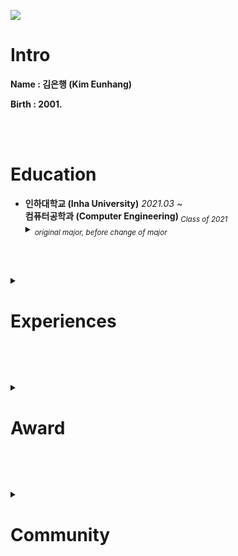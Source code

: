 <!-- <a href="연결 링크"><img src="https://img.shields.io/badge/브랜드 이름-색상 코드?style=flat-square&logo=브랜드이름&logoColor=white"/></a> -->
<!-- https://simpleicons.org/ -->

<!--
<a href="https://labs.openai.com/s/9YrLTClNHE3tzsuqHPAr8TU3">
  <img src="/profile_img.png" align="right" width="50%"
     alt="a photo of a yellow cat from behind in front of computer, coding">
</a>
-->

<!-- 
<a href="mailto:kimeunhang@inha.edu" target="3776AB"><img src="https://img.shields.io/badge/Gmail-EA4335?style=flat-square&logo=Gmail&logoColor=white"/></a>
-->
<a href="https://kr.linkedin.com/in/%EC%9D%80%ED%96%89-%EA%B9%80-442362214?trk=public_profile_browsemap" target="3776AB"><img src="https://img.shields.io/badge/LinkedIn-0A66C2?style=flat-square&logo=LinkedIn&logoColor=white"/></a>
<!--
<a href="https://kimbank.github.io"><img src="https://img.shields.io/badge/GitHub Pages-222222?style=flat-square&logo=GitHub Pages&logoColor=white"/></a>
-->
<!--
<a href="https://kimbank.tistory.com/"><img src="https://img.shields.io/badge/Tistory-000000?style=flat-square&logo=Tistory&logoColor=white"/></a>
-->

<h1 class="--INTRODUCE--">
  Intro
</h1>

<strong>Name : 김은행 (Kim Eunhang)</strong>

<strong>Birth : 2001.</strong>


<br><br>



<h1 class="--EDUCATION--">
  Education
</h1>
<ul>
  <li>
    <strong>인하대학교 (Inha University)</strong>
    <i>2021.03 ~ </i><br>
    <strong>컴퓨터공학과 (Computer Engineering) </strong><i><sub>Class of 2021</sub></i><br>
    <details>
      <summary><i><sub>original major, before change of major</sub></i></summary>
      <sub><i>2021.03 ~ 2022.03</i><br>
      경제학과 (Economics)<br></sub>
    </details>
  </li>
</ul>


<br><br>
<!-- ⬤◯ -->
<!--
<h1 class="--SKILLS--">
  Skills
</h1>
<table>
  <tr>
    <td>
      <ul>
        <h2>AI</h2>
        <li>
          <h4>Python</h4>
          ⬤◯◯◯◯ [1/5]<br><br>
        </li>
        <li>
          <h4>Tensorflow</h4>
          ⬤◯◯◯◯ [1/5]<br><br>
        </li>
        <img src="/bumper.png" width="100%"/>
      </ul>
    </td>
    <td>
      <ul>
        <h2>BE</h2>
        <li>
          <h4>MySQL</h4>
          ⬤◯◯◯◯ [1/5]<br><br>
        </li>
        <li>
          <h4>Spring (Java)</h4>
          ⬤◯◯◯◯ [1/5]<br><br>
        </li>
        <img src="/bumper.png" width="100%"/>
      </ul>
    </td>
    <td>
      <ul>
        <h2>Collab</h2>
        <li>
          <h4>Git</h4>
          ⬤⬤⬤⬤◯ [4/5]<br><br>
        </li>
        <dd>
          <h4>&nbsp</h4>
          &nbsp<br><br>
        </dd>
        <img src="/bumper.png" width="100%"/>
      </ul>
    </td>
  </tr>
</table>


<br><br> -->


<details class="--EXPERIENCES--">
  <summary><h1>Experiences</h1></summary>
  <ul>
    <li>
      <h3>인하대학교 분산 네트워크 시스템 연구실 (Inha University - Distributed Network System Lab.)</h3>
      <i>2024.04 ~ </i><br>
      <strong>학부연구생 인턴쉽 (Undergraduate Student Researcher · Internship)</strong><br>
      <a href="https://dnslab-inha.github.io/">dnslab-inha.github.io ⇗</a><br><br>
      <code>#Intern</code> <code>#Computer Network</code><br>
    </li>
    <li>
      <h3>인하대학교 감성인공지능 연구실 (Inha University - Affective AI Lab.)</h3>
      <i>2022.06 ~ 2023.02</i><br>
      <strong>학부연구생 인턴쉽 (Undergraduate Student Researcher · Internship)</strong><br>
      <a href="https://affctiv.ai/">affctiv.ai ⇗</a><br><br>
      <code>#Intern</code> <code>#Artificial Intelligence</code><br>
    </li>
  </ul>
</details>


<br><br>


<details class="--AWARD--">
  <summary><h1>Award</h1></summary>
  <ul>
    <li>
      <h3>2023 Startup Express Winter Season 창업경진대회 - <a href="">장려상</a></h3>
      <details>
        <summary>발행: 고려대학교 경영대학 · 2023년 12월</summary>
        <br><strong>꼭 맞는 사람만 신중하게 연결해주는 연애정보회사</strong><br>
        <br>
        44개 조건과 편지를 수집하여, 수집된 모든 정보들을 바탕으로 모든 남·여 유저들에 대한 적합도를 계산하여 적합한 쌍에 대해 매칭을 공개하는 시스템 개발 <br>
        Front-end는 Next.js로 개발 하였으며, mobile은 개발하지 않음. <br>
        Back-end는 FastAPI로 구현하였으며, 점수 계산 시스템도 해당 서비스에 탑재. <br>
        RDBMS는 MySQL을 이용.
        <a href=""></a><br>
        <a href=""></a><br><br>
        <strong><i>
          제 2023-창업 24호<br>
          스타트업 연구원장
        </i></strong>
      </details>
      <code>#Next.js</code> <code>#FastAPI</code><br>
    </li><br>
    <li>
      <h3>2022 인하 발명아이디어 경진대회 — <a href="https://drive.google.com/file/d/14PXVgyY50LKVqji6asRa6XkOS3dJu2Mi/view?usp=sharing">대상</a></h3>
      <details>
        <summary>발행: 인하대학교 공과대학 · 2022년 9월</summary>
        <br><strong>장마철 침수차량 방지 및 차량 침수사고 대비 기술 시뮬레이션</strong><br>
        위 기술을 모바일 및 데스크탑 환경의 웹에서 체험해 볼 수 있도록 시뮬레이션 웹페이지 개발<br>
        <a href="https://kimbank.github.io/2022-Eureka">kimbank.github.io/2022-Eureka ⇗</a><br>
        <a href="https://www.inha.ac.kr/kr/952/subview.do?&enc=Zm5jdDF8QEB8JTJGYmJzJTJGa3IlMkYxMSUyRjMyMzI2JTJGYXJ0Y2xWaWV3LmRvJTNG">Award Ceremony ⇗</a><br><br>
        <strong><i>
          인하제 2022-0456호<br>
          인하대학교 총장 조명우
        </i></strong>
      </details>
      <code>#Three.js</code> <code>#Static Web</code><br>
    </li><br>
    <li>
      <h3>2021 INHA Creative Changer 프로젝트 — <a href="#">대상</a></h3>
      <details>
        <summary>발행: 인하대학교 교수학습개발센터 · 2022년 1월</summary>
        <br><strong>치안과 환경 문제 해소를 위한 스마트 가로등</strong><br>
        아두이노 프로그래밍을 통해 디스플레이가 부착된 가로등 프로토타이핑<br><br>
        <strong><i>
          인하제 2021-0568호<br>
          인하대학교 총장 조명우
        </i></strong>
      </details>
      <code>#Imbedded</code> <code>#Prototyping</code><br>
    </li>
  </ul>
</details>


<br><br>


<details class="--COMMUNITY--">
  <summary><h1>Community</h1></summary>
  <ul>
    <li>
      <h3>Google Developer Student Clubs — Lead</h3>
      <details>
        <summary><i>2022-2023</i></summary>
        <br>GDSC Inha University Lead.<br>
        GDSC Inha University Core. (2021-2022)<br>
        GDSC Inha University Member. (2021)<br><br>
        <a href="https://gdscinha.github.io/"><img src="https://img.shields.io/badge/Site-4285F4?style=flat-square&logo=Google-Home&logoColor=white"/></a>
        <a href="https://github.com/GDSCINHA"><img src="https://img.shields.io/badge/Github-181717?style=flat-square&logo=Github&logoColor=white"/></a>
        <a href="https://www.instagram.com/gdsc.inha/"><img src="https://img.shields.io/badge/Instagram-E4405F?style=flat-square&logo=Instagram&logoColor=white"/></a>
      </details>
    </li>
  </ul>
</details>


<br><br>


<!--


<details class="--CERTIFICATE--">
  <summary><h1>Certificate</h1></summary>
  None
</details>

<br><br>


<a href="https://codeforces.com/profile/banlxx">
  <img src="https://raw.githubusercontent.com/kimbank/cf-stats/main/output/light_card.svg#gh-dark-mode-only" align="right" width="48%" />
</a><br>
<a href="https://leetcode.com/kimeunhang/">
  <img src="https://leetcard.jacoblin.cool/kimeunhang?ext=heatmap" align="left" width="48%" />
</a>

.

<pre align="center">


██╗  ██╗ ██╗ ███╗   ███╗     ██████╗   █████╗  ███╗   ██╗ ██╗  ██╗
██║ ██╔╝ ██║ ████╗ ████║     ██╔══██╗ ██╔══██╗ ████╗  ██║ ██║ ██╔╝
█████╔╝  ██║ ██╔████╔██║     ██████╔╝ ███████║ ██╔██╗ ██║ █████╔╝ 
██╔═██╗  ██║ ██║╚██╔╝██║     ██╔══██╗ ██╔══██║ ██║╚██╗██║ ██╔═██╗ 
██║  ██╗ ██║ ██║ ╚═╝ ██║     ██████╔╝ ██║  ██║ ██║ ╚████║ ██║  ██╗
╚═╝  ╚═╝ ╚═╝ ╚═╝     ╚═╝     ╚═════╝  ╚═╝  ╚═╝ ╚═╝  ╚═══╝ ╚═╝  ╚═╝
</pre>

-->
